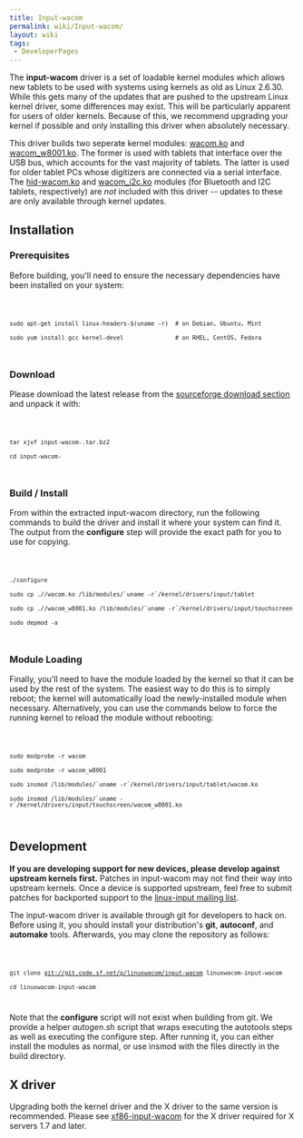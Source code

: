 ```yaml
---
title: Input-wacom
permalink: wiki/Input-wacom/
layout: wiki
tags:
 - DeveloperPages
---
```


The **input-wacom** driver is a set of loadable kernel modules which
allows new tablets to be used with systems using kernels as old as Linux
2.6.30. While this gets many of the updates that are pushed to the
upstream Linux kernel driver, some differences may exist. This will be
particularly apparent for users of older kernels. Because of this, we
recommend upgrading your kernel if possible and only installing this
driver when absolutely necessary.

This driver builds two seperate kernel modules:
[wacom.ko](wacom.ko "wikilink") and
[wacom\_w8001.ko](wacom_w8001.ko "wikilink"). The former is used with
tablets that interface over the USB bus, which accounts for the vast
majority of tablets. The latter is used for older tablet PCs whose
digitizers are connected via a serial interface. The
[hid-wacom.ko](hid-wacom.ko "wikilink") and
[wacom\_i2c.ko](wacom_i2c.ko "wikilink") modules (for Bluetooth and I2C
tablets, respectively) are *not* included with this driver -- updates to
these are only available through kernel updates.

Installation
------------

### Prerequisites

Before building, you'll need to ensure the necessary dependencies have
been installed on your system:

<code>

`sudo apt-get install linux-headers-$(uname -r)  # on Debian, Ubuntu, Mint`  
`sudo yum install gcc kernel-devel               # on RHEL, CentOS, Fedora`

</code>

### Download

Please download the latest release from the [sourceforge download
section](https://sourceforge.net/projects/linuxwacom/files/xf86-input-wacom/input-wacom/)
and unpack it with:

<code>

`tar xjvf input-wacom-`<version number>`.tar.bz2`  
`cd input-wacom-`<version number>

</code>

### Build / Install

From within the extracted input-wacom directory, run the following
commands to build the driver and install it where your system can find
it. The output from the **configure** step will provide the exact path
for you to use for copying.

<code>

`./configure`  
`sudo cp ./`<kernel version>`` /wacom.ko /lib/modules/`uname -r`/kernel/drivers/input/tablet ``  
`sudo cp ./`<kernel version>`` /wacom_w8001.ko /lib/modules/`uname -r`/kernel/drivers/input/touchscreen ``  
`sudo depmod -a`

</code>

### Module Loading

Finally, you'll need to have the module loaded by the kernel so that it
can be used by the rest of the system. The easiest way to do this is to
simply reboot; the kernel will automatically load the newly-installed
module when necessary. Alternatively, you can use the commands below to
force the running kernel to reload the module without rebooting:

<code>

`sudo modprobe -r wacom`  
`sudo modprobe -r wacom_w8001`  
`` sudo insmod /lib/modules/`uname -r`/kernel/drivers/input/tablet/wacom.ko ``  
`` sudo insmod /lib/modules/`uname -r`/kernel/drivers/input/touchscreen/wacom_w8001.ko ``

</code>

Development
-----------

**If you are developing support for new devices, please develop against
upstream kernels first.** Patches in input-wacom may not find their way
into upstream kernels. Once a device is supported upstream, feel free to
submit patches for backported support to the [linux-input mailing
list](https://patchwork.kernel.org/project/linux-input/).

The input-wacom driver is available through git for developers to hack
on. Before using it, you should install your distribution's **git**,
**autoconf**, and **automake** tools. Afterwards, you may clone the
repository as follows:

<code>

`git clone `[`git://git.code.sf.net/p/linuxwacom/input-wacom`](git://git.code.sf.net/p/linuxwacom/input-wacom)` linuxwacom-input-wacom`  
`cd linuxwacom-input-wacom`

</code>

Note that the **configure** script will not exist when building from
git. We provide a helper *autogen.sh* script that wraps executing the
autotools steps as well as executing the configure step. After running
it, you can either install the modules as normal, or use insmod with the
files directly in the build directory.

X driver
--------

Upgrading both the kernel driver and the X driver to the same version is
recommended. Please see [xf86-input-wacom](xf86-input-wacom "wikilink")
for the X driver required for X servers 1.7 and later.
